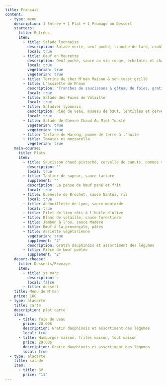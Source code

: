 ```yaml
---
title: Français
content:
  - type: menu
    description: 1 Entrée + 1 Plat + 1 Fromage ou Dessert
    starters:
      title: Entrées
      item:
        - title: Salade lyonnaise
          description: Salade verte, oeuf poche, tranche de lard, croûtons
          local: true
        - title: Oeuf en Meurette
          description: Oeuf poché, sauce au vin rouge, échalotes et champignons
          local: true
          vegetarian: true
          vegeterian: true
        - title: Terrine de chez M'man Maison & son toast grillé
        - title: L'assiette de M'man
          description: "Tranches de saucissons & gâteau de foies, gratinés au four "
          local: true
        - title: Salade des Foies de Volaille
          local: true
        - title: Saladier lyonnais
          description: Pied de veau, museau de bœuf, lentilles et cervelas
          local: true
        - title: Salade de Chèvre Chaud Au Miel Toasté
          vegetarian: true
          vegeterian: true
        - title: Tartare de Hareng, pomme de terre à l'huile
        - title: Tomates et mozzarella
          vegeterian: true
    main-course:
      title: Plats
      item:
        - title: Saucisson chaud pistaché, cervelle de canuts, pommes vapeurs
          description: ""
          local: true
        - title: Tablier de sapeur, sauce tartare
          supplement: ""
          description: La panse de bœuf pané et frit
          local: true
        - title: Quenelle de Brochet, sauce Nantua, riz
          local: true
        - title: Andouillette de Lyon, sauce moutarde
          local: true
        - title: Filet de lieu rôti à l'huile d'olive
        - title: Blanc de volaille, sauce forestière
        - title: Jambon à l'os, sauce Madère
        - title: Bœuf à la provençale, pâtes
        - title: Assiette végétarienne
          vegetarian: true
          supplement: "2"
          description: Gratin dauphinois et assortiment des légumes
        - title: Pièce de bœuf poêlée
          supplement: "2"
    desert-cheese:
      title: Desserts/Fromage
      item:
        - title: st marc
          description: s
          local: false
        - title: dessert
    title: Menu de M'man
    price: 16€
  - type: alacarte
    title: carte
    description: plat carte
    item:
      - title: foie de veau
        price: 20,00$
        description: Gratin dauphinois et assortiment des légumes
        local: true
      - title: Hamburger maison, frites maison, tout maison
        price: 20,00$
        description: Gratin dauphinois et assortiment des légumes
        local: true
  - type: alacarte
    title: salade
    item:
      - title: 3V
        price: "11"
---
```

